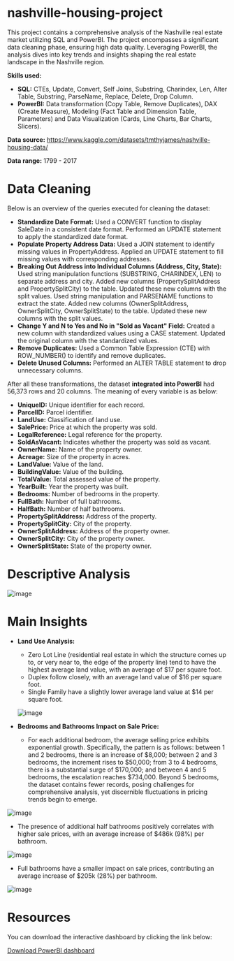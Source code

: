 # nashville-housing-project
This project contains a comprehensive analysis of the Nashville real estate market utilizing SQL and PowerBI. The project encompasses a significant data cleaning phase, ensuring high data quality. Leveraging PowerBI, the analysis dives into key trends and insights shaping the real estate landscape in the Nashville region.

**Skills used:** 
- **SQL:** CTEs, Update, Convert, Self Joins, Substring, Charindex, Len, Alter Table, Substring, ParseName, Replace, Delete, Drop Column.
- **PowerBI:** Data transformation (Copy Table, Remove Duplicates), DAX (Create Measure), Modeling (Fact Table and Dimension Table, Parameters) and Data Visualization (Cards, Line Charts, Bar Charts, Slicers).

**Data source:** https://www.kaggle.com/datasets/tmthyjames/nashville-housing-data/

**Data range:** 1799 - 2017

# Data Cleaning

Below is an overview of the queries executed for cleaning the dataset:

- **Standardize Date Format:** Used a CONVERT function to display SaleDate in a consistent date format. Performed an UPDATE statement to apply the standardized date format.
- **Populate Property Address Data:** Used a JOIN statement to identify missing values in PropertyAddress. Applied an UPDATE statement to fill missing values with corresponding addresses. 
- **Breaking Out Address into Individual Columns (Address, City, State):** Used string manipulation functions (SUBSTRING, CHARINDEX, LEN) to separate address and city. Added new columns (PropertySplitAddress and PropertySplitCity) to the table. Updated these new columns with the split values. Used string manipulation and PARSENAME functions to extract the state. Added new columns (OwnerSplitAddress, OwnerSplitCity, OwnerSplitState) to the table. Updated these new columns with the split values.
- **Change Y and N to Yes and No in "Sold as Vacant" Field:** Created a new column with standardized values using a CASE statement. Updated the original column with the standardized values.
- **Remove Duplicates:** Used a Common Table Expression (CTE) with ROW_NUMBER() to identify and remove duplicates.
- **Delete Unused Columns:** Performed an ALTER TABLE statement to drop unnecessary columns.


After all these transformations, the dataset **integrated into PowerBI** had 56,373 rows and 20 columns. The meaning of every variable is as below:

- **UniqueID:** Unique identifier for each record.
- **ParcelID:** Parcel identifier.
- **LandUse:** Classification of land use.
- **SalePrice:** Price at which the property was sold.
- **LegalReference:** Legal reference for the property.
- **SoldAsVacant:** Indicates whether the property was sold as vacant.
- **OwnerName:** Name of the property owner.
- **Acreage:** Size of the property in acres.
- **LandValue:** Value of the land.
- **BuildingValue:** Value of the building.
- **TotalValue:** Total assessed value of the property.
- **YearBuilt:** Year the property was built.
- **Bedrooms:** Number of bedrooms in the property.
- **FullBath:** Number of full bathrooms.
- **HalfBath:** Number of half bathrooms.
- **PropertySplitAddress:** Address of the property.
- **PropertySplitCity:** City of the property.
- **OwnerSplitAddress:** Address of the property owner.
- **OwnerSplitCity:** City of the property owner.
- **OwnerSplitState:** State of the property owner.

# Descriptive Analysis

![image](https://github.com/matiascherer/nashville-housing-project/assets/63814565/880f0dab-8853-4aab-a6d4-bbf5ba86621f)


# Main Insights

- **Land Use Analysis:**
  - Zero Lot Line (residential real estate in which the structure comes up to, or very near to, the edge of the property line) tend to have the highest average land value, with an average of $17 per square foot.
  - Duplex follow closely, with an average land value of $16 per square foot.
  - Single Family have a slightly lower average land value at $14 per square foot.
 
  ![image](https://github.com/matiascherer/nashville-housing-project/assets/63814565/ab370d91-2640-4438-adcd-5938e26cdad6)


- **Bedrooms and Bathrooms Impact on Sale Price:**
  - For each additional bedroom, the average selling price exhibits exponential growth. Specifically, the pattern is as follows: between 1 and 2 bedrooms, there is an increase of $8,000; between 2 and 3 bedrooms, the increment rises to $50,000; from 3 to 4 bedrooms, there is a substantial surge of $170,000; and between 4 and 5 bedrooms, the escalation reaches $734,000. Beyond 5 bedrooms, the dataset contains fewer records, posing challenges for comprehensive analysis, yet discernible fluctuations in pricing trends begin to emerge.

![image](https://github.com/matiascherer/nashville-housing-project/assets/63814565/a3219769-38f3-444a-be5f-b8815b416d6c) 
  
  - The presence of additional half bathrooms positively correlates with higher sale prices, with an average increase of $486k (98%) per bathroom.

 ![image](https://github.com/matiascherer/nashville-housing-project/assets/63814565/242bbd2b-1f26-4d21-86cc-799450cd23c3)

  
  - Full bathrooms have a smaller impact on sale prices, contributing an average increase of $205k (28%) per bathroom.

![image](https://github.com/matiascherer/nashville-housing-project/assets/63814565/450280b1-7aa7-4883-b572-f4035e2b7b19)
# Resources

You can download the interactive dashboard by clicking the link below:

[Download PowerBI dashboard](https://github.com/matiascherer/nashville-housing-project/blob/main/NashVilleHousing.pbix)
